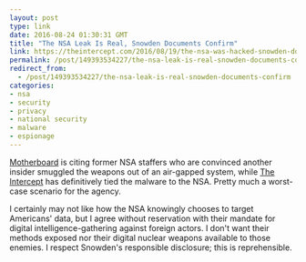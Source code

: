 ```yaml
---
layout: post
type: link
date: 2016-08-24 01:30:31 GMT
title: "The NSA Leak Is Real, Snowden Documents Confirm"
link: https://theintercept.com/2016/08/19/the-nsa-was-hacked-snowden-documents-confirm/
permalink: /post/149393534227/the-nsa-leak-is-real-snowden-documents-confirm
redirect_from: 
  - /post/149393534227/the-nsa-leak-is-real-snowden-documents-confirm
categories:
- nsa
- security
- privacy
- national security
- malware
- espionage
---
```


<p><a href="https://motherboard.vice.com/read/former-nsa-staffers-rogue-insider-shadow-brokers-theory">Motherboard</a> is citing former NSA staffers who are convinced another insider smuggled the weapons out of an air-gapped system, while <a href="https://theintercept.com/2016/08/19/the-nsa-was-hacked-snowden-documents-confirm/">The Intercept</a> has definitively tied the malware to the NSA. Pretty much a worst-case scenario for the agency.</p>
<p>I certainly may not like how the NSA knowingly chooses to target Americans' data, but I agree without reservation with their mandate for digital intelligence-gathering against foreign actors. I don't want their methods exposed nor their digital nuclear weapons available to those enemies. I respect Snowden's responsible disclosure; this is reprehensible.</p>